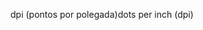 <span data-ttu-id="c3add-101">dpi (pontos por polegada)</span><span class="sxs-lookup"><span data-stu-id="c3add-101">dots per inch (dpi)</span></span>